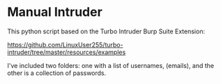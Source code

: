 # Manual Intruder

This python script based on the Turbo Intruder Burp Suite Extension: 

https://github.com/LinuxUser255/turbo-intruder/tree/master/resources/examples

I've included two folders: one with a list of usernames, (emails),
and the other is a collection of passwords.

